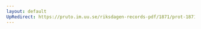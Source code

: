 ```yaml
---
layout: default
UpRedirect: https://pruto.im.uu.se/riksdagen-records-pdf/1871/prot-1871--fk--311/prot-1871--fk--311_051.pdf
---
```

